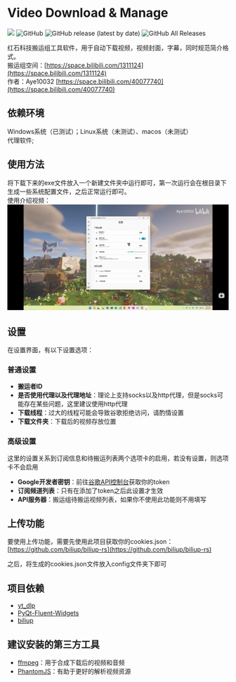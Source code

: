 # Video Download & Manage

[![](https://img.shields.io/badge/blog-@Aye10032-red.svg?style=flat-square)](https://www.aye10032.com) ![GitHub](https://img.shields.io/github/license/Aye10032/YouTubeDownLoader) ![GitHub release (latest by date)](https://img.shields.io/github/v/release/Redstone-Tech-Reupload-Group/YouTubeDownLoader) ![GitHub All Releases](https://img.shields.io/github/downloads/Redstone-Tech-Reupload-Group/YouTubeDownLoader/total)

红石科技搬运组工具软件，用于自动下载视频，视频封面，字幕，同时规范简介格式。      
搬运组空间：[https://space.bilibili.com/1311124](https://space.bilibili.com/1311124)      
作者：Aye10032 [https://space.bilibili.com/40077740](https://space.bilibili.com/40077740)     

## 依赖环境

Windows系统（已测试）；Linux系统（未测试）、macos（未测试）        
代理软件;        


## 使用方法

将下载下来的exe文件放入一个新建文件夹中运行即可，第一次运行会在根目录下生成一些系统配置文件，之后正常运行即可。       
使用介绍视频：     
[![screenshot](screenshot_new.png)](https://www.bilibili.com/video/BV1yd4y1Z7nN)

## 设置

在设置界面，有以下设置选项：

### 普通设置

- **搬运者ID**
- **是否使用代理以及代理地址**：理论上支持socks以及http代理，但是socks可能存在某些问题，这里建议使用http代理
- **下载线程**：过大的线程可能会导致谷歌拒绝访问，请酌情设置
- **下载文件夹**：下载后的视频存放位置



### 高级设置

这里的设置关系到订阅信息和待搬运列表两个选项卡的启用，若没有设置，则选项卡不会启用

- **Google开发者密钥**：前往[谷歌API控制台](https://console.cloud.google.com/)获取你的token
- **订阅频道列表**：只有在添加了token之后此设置才生效
- **API服务器**：搬运组待搬运视频列表，如果你不使用此功能则不用填写



## 上传功能

要使用上传功能，需要先使用此项目获取你的cookies.json：[https://github.com/biliup/biliup-rs](https://github.com/biliup/biliup-rs)

之后，将生成的cookies.json文件放入config文件夹下即可



## 项目依赖

- [yt_dlp](https://github.com/yt-dlp/yt-dlp)
- [PyQt-Fluent-Widgets](https://github.com/zhiyiYo/PyQt-Fluent-Widgets)
- [biliup](https://github.com/biliup/biliup)



## 建议安装的第三方工具

- [ffmpeg](https://ffmpeg.org/)：用于合成下载后的视频和音频
- [PhantomJS](https://phantomjs.org/download.html)：有助于更好的解析视频资源

